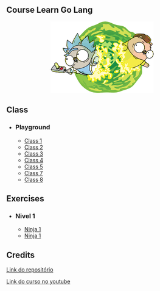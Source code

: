 ## Course Learn Go Lang

<center>  

![](images.png)
</center>


## Class   

* ### Playground
  - [Class 1](Playground/01-aula.go)
  - [Class 2](Playground/02-aula.go)
  - [Class 3](Playground/03-aula.go)
  - [Class 4](Playground/04-aula.go)
  - [Class 5](Playground/05-aula.go)
  - [Class 7](Playground/07-aula.go)
  - [Class 8](Playground/08-aula.go)


## Exercises
* ### Nivel 1
  - [Ninja 1](Exercícios/01-Nivel/01-exercicio.go) 
  - [Ninja 1](Exercícios/0-Nivel/02-exercicio.go) 



## Credits
[Link do repositório](https://github.com/ellenkorbes/aprendago)

[Link do curso no youtube](https://www.youtube.com/playlist?list=PLCKpcjBB_VlBsxJ9IseNxFllf-UFEXOdg) 